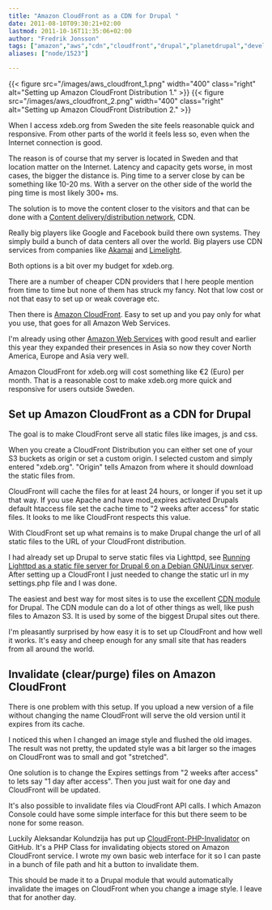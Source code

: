 ```yaml
---
title: "Amazon CloudFront as a CDN for Drupal "
date: 2011-08-10T09:30:21+02:00
lastmod: 2011-10-16T11:35:06+02:00
author: "Fredrik Jonsson"
tags: ["amazon","aws","cdn","cloudfront","drupal","planetdrupal","development"]
aliases: ["node/1523"]

---
```


{{< figure src="/images/aws_cloudfront_1.png" width="400" class="right" alt="Setting up Amazon CloudFront Distribution 1." >}}
{{< figure src="/images/aws_cloudfront_2.png" width="400" class="right" alt="Setting up Amazon CloudFront Distribution 2." >}}

When I access xdeb.org from Sweden the site feels reasonable quick and responsive. From other parts of the world it feels less so, even when the Internet connection is good.

The reason is of course that my server is located in Sweden and that location matter on the Internet. Latency and capacity gets worse, in most cases, the bigger the distance is. Ping time to a server close by can be something like 10-20 ms. With a server on the other side of the world the ping time is most likely 300+ ms.

The solution is to move the content closer to the visitors and that can be done with a [Content delivery/distribution network](http://en.wikipedia.org/wiki/Content_delivery_network), CDN.

Really big players like Google and Facebook build there own systems. They simply build a bunch of data centers all over the world. Big players use CDN services from companies like [Akamai](http://www.akamai.com/) and [Limelight](http://www.limelight.com/).

Both options is a bit over my budget for xdeb.org.

There are a number of cheaper CDN providers that I here people mention from time to time but none of them has struck my fancy. Not that low cost or not that easy to set up or weak coverage etc.

Then there is [Amazon CloudFront](http://aws.amazon.com/cloudfront/). Easy to set up and you pay only for what you use, that goes for all Amazon Web Services.

I'm already using other [Amazon Web Services](http://aws.amazon.com/) with good result and earlier this year they expanded their presences in Asia so now they cover North America, Europe and Asia very well.

Amazon CloudFront for xdeb.org will cost something like €2 (Euro) per month. That is a reasonable cost to make xdeb.org more quick and responsive for users outside Sweden.

## Set up Amazon CloudFront as a CDN for Drupal

The goal is to make CloudFront serve all static files like images, js and css.

When you create a CloudFront Distribution you can either set one of your S3 buckets as origin or set a custom origin. I selected custom and simply entered "xdeb.org". "Origin" tells Amazon from where it should download the static files from.

CloudFront will cache the files for at least 24 hours, or longer if you set it up that way. If you use Apache and have mod_expires activated Drupals default htaccess file set the cache time to "2 weeks after access" for static files. It looks to me like CloudFront respects this value.

With CloudFront set up what remains is to make Drupal change the url of all static files to the URL of your CloudFront distribution.

I had already set up Drupal to serve static files via Lighttpd, see [Running Lighttpd as a static file server for Drupal 6 on a Debian GNU/Linux server](/node/1221). After setting up a CloudFront I just needed to change the static url in my settings.php file and I was done.

The easiest and best way for most sites is to use the excellent [CDN module](http://drupal.org/project/cdn) for Drupal. The CDN module can do a lot of other things as well, like push files to Amazon S3. It is used by some of the biggest Drupal sites out there.

I'm pleasantly surprised by how easy it is to set up CloudFront and how well it works. It's easy and cheep enough for any small site that has readers from all around the world.

## Invalidate (clear/purge) files on Amazon CloudFront

There is one problem with this setup. If you upload a new version of a file without changing the name CloudFront will serve the old version until it expires from its cache.

I noticed this when I changed an image style and flushed the old images. The result was not pretty, the updated style was a bit larger so the images on CloudFront was to small and got "stretched".

One solution is to change the Expires settings from "2 weeks after access" to lets say "1 day after access". Then you just wait for one day and CloudFront will be updated.

It's also possible to invalidate files via CloudFront API calls. I which Amazon Console could have some simple interface for this but there seem to be none for some reason.

Luckily Aleksandar Kolundzija has put up [CloudFront-PHP-Invalidator](https://github.com/subchild/CloudFront-PHP-Invalidator) on GitHub. It's a PHP Class for invalidating objects stored on Amazon CloudFront service. I wrote my own basic web interface for it so I can paste in a bunch of file path and hit a button to invalidate them.

This should be made it to a Drupal module that would automatically invalidate the images on CloudFront when you change a image style. I leave that for another day.

